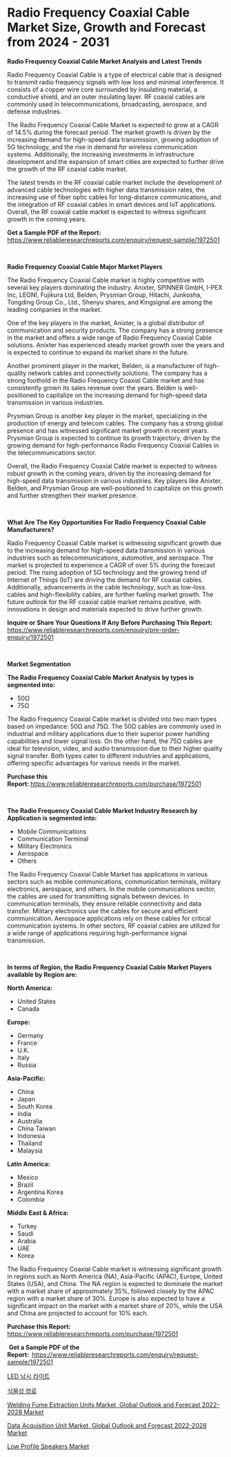 <p><h1>Radio Frequency Coaxial Cable Market Size, Growth and Forecast from 2024 - 2031</h1></p><p><strong>Radio Frequency Coaxial Cable Market Analysis and Latest Trends</strong></p>
<p><p>Radio Frequency Coaxial Cable is a type of electrical cable that is designed to transmit radio frequency signals with low loss and minimal interference. It consists of a copper wire core surrounded by insulating material, a conductive shield, and an outer insulating layer. RF coaxial cables are commonly used in telecommunications, broadcasting, aerospace, and defense industries.</p><p>The Radio Frequency Coaxial Cable Market is expected to grow at a CAGR of 14.5% during the forecast period. The market growth is driven by the increasing demand for high-speed data transmission, growing adoption of 5G technology, and the rise in demand for wireless communication systems. Additionally, the increasing investments in infrastructure development and the expansion of smart cities are expected to further drive the growth of the RF coaxial cable market.</p><p>The latest trends in the RF coaxial cable market include the development of advanced cable technologies with higher data transmission rates, the increasing use of fiber optic cables for long-distance communications, and the integration of RF coaxial cables in smart devices and IoT applications. Overall, the RF coaxial cable market is expected to witness significant growth in the coming years.</p></p>
<p><strong>Get a Sample PDF of the Report:&nbsp;</strong> <a href="https://www.reliableresearchreports.com/enquiry/request-sample/1972501">https://www.reliableresearchreports.com/enquiry/request-sample/1972501</a></p>
<p>&nbsp;</p>
<p><strong>Radio Frequency Coaxial Cable Major Market Players</strong></p>
<p><p>The Radio Frequency Coaxial Cable market is highly competitive with several key players dominating the industry. Anixter, SPINNER GmbH, I-PEX Inc, LEONI, Fujikura Ltd, Belden, Prysmian Group, Hitachi, Junkosha, Tongding Group Co., Ltd., Shenyu shares, and Kingsignal are among the leading companies in the market.</p><p>One of the key players in the market, Anixter, is a global distributor of communication and security products. The company has a strong presence in the market and offers a wide range of Radio Frequency Coaxial Cable solutions. Anixter has experienced steady market growth over the years and is expected to continue to expand its market share in the future.</p><p>Another prominent player in the market, Belden, is a manufacturer of high-quality network cables and connectivity solutions. The company has a strong foothold in the Radio Frequency Coaxial Cable market and has consistently grown its sales revenue over the years. Belden is well-positioned to capitalize on the increasing demand for high-speed data transmission in various industries.</p><p>Prysmian Group is another key player in the market, specializing in the production of energy and telecom cables. The company has a strong global presence and has witnessed significant market growth in recent years. Prysmian Group is expected to continue its growth trajectory, driven by the growing demand for high-performance Radio Frequency Coaxial Cables in the telecommunications sector.</p><p>Overall, the Radio Frequency Coaxial Cable market is expected to witness robust growth in the coming years, driven by the increasing demand for high-speed data transmission in various industries. Key players like Anixter, Belden, and Prysmian Group are well-positioned to capitalize on this growth and further strengthen their market presence.</p></p>
<p>&nbsp;</p>
<p><strong>What Are The Key Opportunities For Radio Frequency Coaxial Cable Manufacturers?</strong></p>
<p><p>Radio Frequency Coaxial Cable market is witnessing significant growth due to the increasing demand for high-speed data transmission in various industries such as telecommunications, automotive, and aerospace. The market is projected to experience a CAGR of over 5% during the forecast period. The rising adoption of 5G technology and the growing trend of Internet of Things (IoT) are driving the demand for RF coaxial cables. Additionally, advancements in the cable technology, such as low-loss cables and high-flexibility cables, are further fueling market growth. The future outlook for the RF coaxial cable market remains positive, with innovations in design and materials expected to drive further growth.</p></p>
<p><strong>Inquire or Share Your Questions If Any Before Purchasing This Report:</strong> <a href="https://www.reliableresearchreports.com/enquiry/pre-order-enquiry/1972501">https://www.reliableresearchreports.com/enquiry/pre-order-enquiry/1972501</a></p>
<p>&nbsp;</p>
<p><strong>Market Segmentation</strong></p>
<p><strong>The Radio Frequency Coaxial Cable Market Analysis by types is segmented into:</strong></p>
<p><ul><li>50Ω</li><li>75Ω</li></ul></p>
<p><p>The Radio Frequency Coaxial Cable market is divided into two main types based on impedance: 50Ω and 75Ω. The 50Ω cables are commonly used in industrial and military applications due to their superior power handling capabilities and lower signal loss. On the other hand, the 75Ω cables are ideal for television, video, and audio transmission due to their higher quality signal transfer. Both types cater to different industries and applications, offering specific advantages for various needs in the market.</p></p>
<p><strong>Purchase this Report:&nbsp;</strong><a href="https://www.reliableresearchreports.com/purchase/1972501">https://www.reliableresearchreports.com/purchase/1972501</a></p>
<p>&nbsp;</p>
<p><strong>The Radio Frequency Coaxial Cable Market Industry Research by Application is segmented into:</strong></p>
<p><ul><li>Mobile Communications</li><li>Communication Terminal</li><li>Military Electronics</li><li>Aerospace</li><li>Others</li></ul></p>
<p><p>The Radio Frequency Coaxial Cable Market has applications in various sectors such as mobile communications, communication terminals, military electronics, aerospace, and others. In the mobile communications sector, the cables are used for transmitting signals between devices. In communication terminals, they ensure reliable connectivity and data transfer. Military electronics use the cables for secure and efficient communication. Aerospace applications rely on these cables for critical communication systems. In other sectors, RF coaxial cables are utilized for a wide range of applications requiring high-performance signal transmission.</p></p>
<p>&nbsp;</p>
<p><strong>In terms of Region, the Radio Frequency Coaxial Cable Market Players available by Region are:</strong></p>
<p>
    <p> <strong> North America: </strong>
        <ul>
            <li>United States</li>
            <li>Canada</li>
        </ul>
        </p> 
    <p> <strong> Europe: </strong>
        <ul>
            <li>Germany</li>
            <li>France</li>
            <li>U.K.</li>
            <li>Italy</li>
            <li>Russia</li>
        </ul>
        </p> 
    <p> <strong> Asia-Pacific: </strong>
        <ul>
            <li>China</li>
            <li>Japan</li>
            <li>South Korea</li>
            <li>India</li>
            <li>Australia</li>
            <li>China Taiwan</li>
            <li>Indonesia</li>
            <li>Thailand</li>
            <li>Malaysia</li>
        </ul>
        </p> 
    <p> <strong> Latin America: </strong>
        <ul>
            <li>Mexico</li>
            <li>Brazil</li>
            <li>Argentina Korea</li>
            <li>Colombia</li>
        </ul>
        </p> 
    <p> <strong> Middle East & Africa: </strong>
        <ul>
            <li>Turkey</li>
            <li>Saudi</li>
            <li>Arabia</li>
            <li>UAE</li>
            <li>Korea</li>
        </ul>
    </p>
    </p>
<p><p>The Radio Frequency Coaxial Cable market is witnessing significant growth in regions such as North America (NA), Asia-Pacific (APAC), Europe, United States (USA), and China. The NA region is expected to dominate the market with a market share of approximately 35%, followed closely by the APAC region with a market share of 30%. Europe is also expected to have a significant impact on the market with a market share of 20%, while the USA and China are projected to account for 10% each.</p></p>
<p><strong>Purchase this Report: </strong><a href="https://www.reliableresearchreports.com/purchase/1972501">https://www.reliableresearchreports.com/purchase/1972501</a></p>
<p>&nbsp;<strong>Get a Sample PDF of the Report:&nbsp;&nbsp;</strong><a href="https://www.reliableresearchreports.com/enquiry/request-sample/1972501">https://www.reliableresearchreports.com/enquiry/request-sample/1972501</a></p>
<p><strong></strong></p>
<p><p><a href="https://github.com/Hubertstyenger6685/Market-Research-Report-List-1/blob/main/28358469888.md">LED 낚시 라이트</a></p><p><a href="https://github.com/hxzi07639916/Market-Research-Report-List-1/blob/main/41154969887.md">식물성 염료</a></p><p><a href="https://www.linkedin.com/pulse/welding-fume-extraction-units-market-global-outlook-forecast-vmarc?trackingId=Q0h4O2T%2BLrTwOlTzaT2fRA%3D%3D">Welding Fume Extraction Units Market, Global Outlook and Forecast 2022-2028 Market</a></p><p><a href="https://www.linkedin.com/pulse/data-acquisition-unit-market-global-outlook-forecast-2022-2028-ykn7c?trackingId=wKHC8l542991ecLrQMHjtQ%3D%3D">Data Acquisition Unit Market, Global Outlook and Forecast 2022-2028 Market</a></p><p><a href="https://github.com/brenzgnarento/Market-Research-Report-List-1/blob/main/low-profile-speakers-market.md">Low Profile Speakers Market</a></p></p>